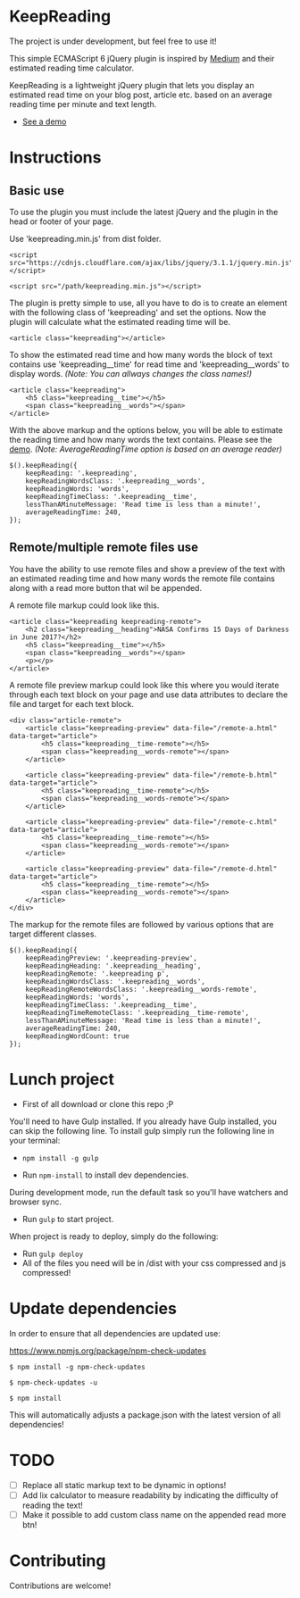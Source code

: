 KeepReading
==========================

The project is under development, but feel free to use it!

This simple ECMAScript 6 jQuery plugin is inspired by [Medium](https://medium.com/ "Medium") and their estimated reading time calculator.

KeepReading is a lightweight jQuery plugin that lets you display an estimated read time on your blog post, article etc. based on an average reading time per minute and text length.

* [See a demo](https://keepreading-6a1d7.firebaseapp.com "Demo page!")

Instructions
==========================

## Basic use

To use the plugin you must include the latest jQuery and the plugin in the head or footer of your page.

Use 'keepreading.min.js' from dist folder.

```
<script src="https://cdnjs.cloudflare.com/ajax/libs/jquery/3.1.1/jquery.min.js"></script>

<script src="/path/keepreading.min.js"></script>
```

The plugin is pretty simple to use, all you have to do is to create an element with the following class of 'keepreading' and set the options. Now the plugin will calculate what the estimated reading time will be.

```
<article class="keepreading"></article>
```

To show the estimated read time and how many words the block of text contains use 'keepreading__time' for read time and 'keepreading__words' to display words. *(Note: You can allways changes the class names!)*

```
<article class="keepreading">
    <h5 class="keepreading__time"></h5>
    <span class="keepreading__words"></span>
</article>
```

With the above markup and the options below, you will be able to estimate the reading time and how many words the text contains. Please see the [demo](https://keepreading-6a1d7.firebaseapp.com "Demo page!"). *(Note: AverageReadingTime option is based on an average reader)*

```
$().keepReading({
    keepReading: '.keepreading',
    keepReadingWordsClass: '.keepreading__words',
    keepReadingWords: 'words',
    keepReadingTimeClass: '.keepreading__time',
    lessThanAMinuteMessage: 'Read time is less than a minute!',
    averageReadingTime: 240,
});
```

## Remote/multiple remote files use

You have the ability to use remote files and show a preview of the text with an estimated reading time and how many words the remote file contains along with a read more button that wil be appended.

A remote file markup could look like this.

```
<article class="keepreading keepreading-remote">
    <h2 class="keepreading__heading">NASA Confirms 15 Days of Darkness in June 2017?</h2>
    <h5 class="keepreading__time"></h5>
    <span class="keepreading__words"></span>
    <p></p>
</article>
```

A remote file preview markup could look like this where you would iterate through each text block on your page and use data attributes to declare the file and target for each text block.

```
<div class="article-remote">
    <article class="keepreading-preview" data-file="/remote-a.html" data-target="article">
        <h5 class="keepreading__time-remote"></h5>
        <span class="keepreading__words-remote"></span>
    </article>

    <article class="keepreading-preview" data-file="/remote-b.html" data-target="article">
        <h5 class="keepreading__time-remote"></h5>
        <span class="keepreading__words-remote"></span>
    </article>

    <article class="keepreading-preview" data-file="/remote-c.html" data-target="article">
        <h5 class="keepreading__time-remote"></h5>
        <span class="keepreading__words-remote"></span>
    </article>

    <article class="keepreading-preview" data-file="/remote-d.html" data-target="article">
        <h5 class="keepreading__time-remote"></h5>
        <span class="keepreading__words-remote"></span>
    </article>
</div>
```

The markup for the remote files are followed by various options that are target different classes.

```
$().keepReading({
    keepReadingPreview: '.keepreading-preview',
    keepReadingHeading: '.keepreading__heading',
    keepReadingRemote: '.keepreading p',
    keepReadingWordsClass: '.keepreading__words',
    keepReadingRemoteWordsClass: '.keepreading__words-remote',
    keepReadingWords: 'words',
    keepReadingTimeClass: '.keepreading__time',
    keepReadingTimeRemoteClass: '.keepreading__time-remote',
    lessThanAMinuteMessage: 'Read time is less than a minute!',
    averageReadingTime: 240,
    keepReadingWordCount: true
});
```

Lunch project
==========================

* First of all download or clone this repo ;P

You'll need to have Gulp installed. If you already have Gulp installed, you can skip the following line.
To install gulp simply run the following line in your terminal:
* `npm install -g gulp`

* Run `npm-install` to install dev dependencies.

During development mode, run the default task so you'll have watchers and browser sync.
* Run `gulp` to start project.

When project is ready to deploy, simply do the following:
* Run `gulp deploy`
* All of the files you need will be in /dist with your css compressed and js compressed!

Update dependencies
==========================

In order to ensure that all dependencies are updated use:

https://www.npmjs.org/package/npm-check-updates

`$ npm install -g npm-check-updates`

`$ npm-check-updates -u`

`$ npm install`

This will automatically adjusts a package.json with the latest version of all dependencies!

TODO
==========================

- [ ] Replace all static markup text to be dynamic in options!
- [ ] Add lix calculator to measure readability by indicating the difficulty of reading the text!
- [ ] Make it possible to add custom class name on the appended read more btn!

Contributing
==========================

Contributions are welcome!
